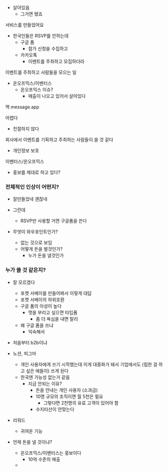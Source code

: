 - 살아있음
	- 그거면 됐죠


서비스를 만들었어요
- 한국인들은 RSVP를 안하는데
	- 구글 폼
		- 참가 신청을 수집하고
	- 카카오톡
		- 이벤트를 주최하고 모집하더라

이벤트를 주최하고 사람들을 모으는 일

- 온오프믹스/이벤터스
	- 온오프믹스 이슈?
		- 매출이 나오고 있어서 살아있다

맥 message.app


어렵다
- 친절하지 않다

회사에서 이벤트를 기획하고 주최하는 사람들이 쓸 것 같다
- 개인정보 보호

이벤터스/온오프믹스
- 홍보를 제대로 하고 있다?



### 전체적인 인상이 어떤지?
- 잘만들었네 괜찮네
- 그런데
	- RSVP만 사용할 거면 구글폼을 쓴다

- 무엇이 와우포인트인가?
	- 없는 것으로 보임
	- 어떻게 돈을 벌것인가?
		- 누가 돈을 낼것인가

### 누가 쓸 것 같은지?
- 잘 모르겠다
	- 포켓 서베이를 만들어봐서 이렇게 대답
	- 포켓 서베이의 하위호환
	- 구글 폼의 아성이 높다
		- 멋을 부리고 싶으면 타입폼
			- 좀 더 욕심을 내면 탈리
	- 왜 구글 폼을 쓰냐
		- 익숙해서

- 처음부터 b2b이냐
- 노션, 피그마
	- 개인 사용자에게 쓰기 시작했는데 이게 대중화가 돼서 기업에서도 (힙한 걸 하고 싶은 애들이) 쓰게 된다
	- 한국엔 가능성 없는거 같음
		- 지금 안되는 이유?
			- 돈을 안내는 개인 사용자 (소과금)
			- 10명 규모의 조직이면 월 5천은 필요
				- 그렇다면 2천명의 유료 고객이 있어야 함
			- 수지타산이 안맞는다 

- 리워드
	- 귀여운 기능

- 언제 돈을 낼 것이냐?
	- 온오프믹스/이벤터스는 홍보이다
		- 10억 수준의 매출
	- 